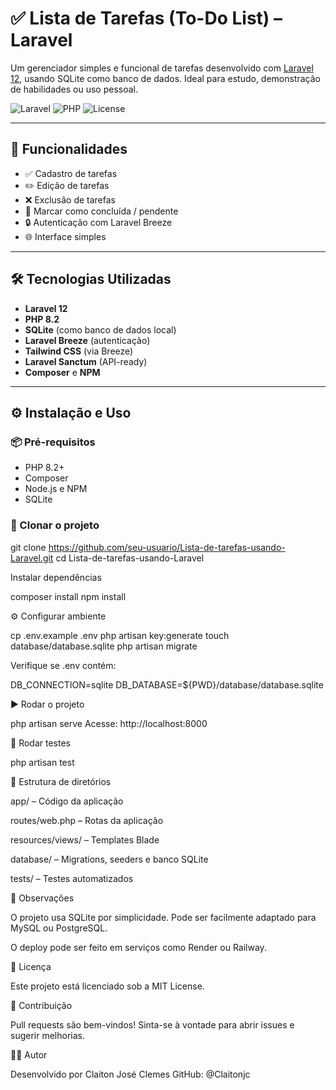 # ✅ Lista de Tarefas (To-Do List) – Laravel

Um gerenciador simples e funcional de tarefas desenvolvido com [Laravel 12](https://laravel.com/), usando SQLite como banco de dados. Ideal para estudo, demonstração de habilidades ou uso pessoal.

![Laravel](https://img.shields.io/badge/Laravel-12.x-red?style=flat-square&logo=laravel)
![PHP](https://img.shields.io/badge/PHP-8.2-blue?style=flat-square&logo=php)
![License](https://img.shields.io/badge/license-MIT-green?style=flat-square)

---

## 🚀 Funcionalidades

- ✅ Cadastro de tarefas
- ✏️ Edição de tarefas
- ❌ Exclusão de tarefas
- 📌 Marcar como concluída / pendente
- 🔒 Autenticação com Laravel Breeze
- 🌐 Interface simples

---

## 🛠️ Tecnologias Utilizadas

- **Laravel 12**
- **PHP 8.2**
- **SQLite** (como banco de dados local)
- **Laravel Breeze** (autenticação)
- **Tailwind CSS** (via Breeze)
- **Laravel Sanctum** (API-ready)
- **Composer** e **NPM**

---

## ⚙️ Instalação e Uso

### 📦 Pré-requisitos
- PHP 8.2+
- Composer
- Node.js e NPM
- SQLite

### 🧪 Clonar o projeto

git clone https://github.com/seu-usuario/Lista-de-tarefas-usando-Laravel.git
cd Lista-de-tarefas-usando-Laravel

Instalar dependências

composer install
npm install

⚙️ Configurar ambiente

cp .env.example .env
php artisan key:generate
touch database/database.sqlite
php artisan migrate

Verifique se .env contém:

DB_CONNECTION=sqlite
DB_DATABASE=${PWD}/database/database.sqlite

▶️ Rodar o projeto

php artisan serve
Acesse: http://localhost:8000

🧪 Rodar testes

php artisan test

📁 Estrutura de diretórios

app/ – Código da aplicação

routes/web.php – Rotas da aplicação

resources/views/ – Templates Blade

database/ – Migrations, seeders e banco SQLite

tests/ – Testes automatizados

📌 Observações

O projeto usa SQLite por simplicidade. Pode ser facilmente adaptado para MySQL ou PostgreSQL.

O deploy pode ser feito em serviços como Render ou Railway.

📄 Licença

Este projeto está licenciado sob a MIT License.

🤝 Contribuição

Pull requests são bem-vindos! Sinta-se à vontade para abrir issues e sugerir melhorias.

👨‍💻 Autor

Desenvolvido por Claiton José Clemes
GitHub: @Claitonjc
